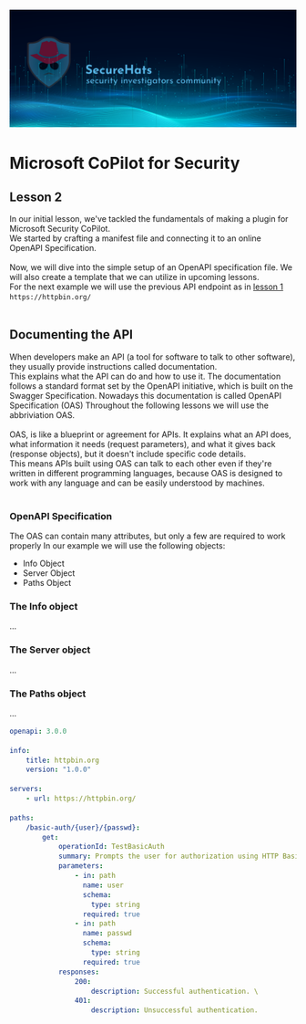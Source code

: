 ![logo](/images/sh-banner.png)
=========

# Microsoft CoPilot for Security

## Lesson 2

In our initial lesson, we've tackled the fundamentals of making a plugin for Microsoft Security CoPilot.  
We started by crafting a manifest file and connecting it to an online OpenAPI Specification.  
<br>
Now, we will dive into the simple setup of an OpenAPI specification file. We will also create a template that we can utilize in upcoming lessons.  
For the next example we will use the previous API endpoint as in [lesson 1](/Lesson%201/README.md) `https://httpbin.org/`  
<br>

## Documenting the API

When developers make an API (a tool for software to talk to other software), they usually provide instructions called documentation.  
This explains what the API can do and how to use it. The documentation follows a standard format set by the OpenAPI initiative, which is built on the Swagger Specification. Nowadays this documentation is called OpenAPI Specification (OAS) Throughout the following lessons we will use the abbriviation OAS.  
<br>
OAS, is like a blueprint or agreement for APIs. It explains what an API does, what information it needs (request parameters), and what it gives back (response objects), but it doesn't include specific code details.  
This means APIs built using OAS can talk to each other even if they're written in different programming languages, because OAS is designed to work with any language and can be easily understood by machines.  
<br>

### OpenAPI Specification

The OAS can contain many attributes, but only a few are required to work properly
In our example we will use the following objects:
- Info Object
- Server Object
- Paths Object

### The Info object

...

### The Server object

...

### The Paths object

...




```yaml
openapi: 3.0.0

info:
    title: httpbin.org
    version: "1.0.0"

servers:
    - url: https://httpbin.org/

paths:
    /basic-auth/{user}/{passwd}:
        get:
            operationId: TestBasicAuth
            summary: Prompts the user for authorization using HTTP Basic
            parameters:
                - in: path
                  name: user
                  schema:
                    type: string
                  required: true
                - in: path
                  name: passwd
                  schema:
                    type: string
                  required: true
            responses:
                200:
                    description: Successful authentication. \
                401:
                    description: Unsuccessful authentication.
```